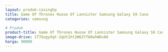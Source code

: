 ```yaml
---
layout: produk-casinghp
title: Game Of Thrones Huose Of Lannister Samsung Galaxy S9 Case
categories: samsung

# Produk
product-title: Game Of Thrones Huose Of Lannister Samsung Galaxy S9 Case
image-drive: 1T7GogyXqt-IqUt1ht2W62Yf60whWDvA0
harga: 90000
---
```

